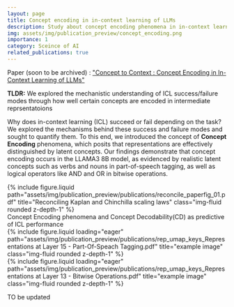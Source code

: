 ```yaml
---
layout: page
title: Concept encoding in in-context learning of LLMs
description: Study about concept encoding phenomena in in-context learning of LLMs and how to interpret ICL sucess and failure modes.
img: assets/img/publication_preview/concept_encoding.png
importance: 1
category: Sceince of AI
related_publications: true
---
```


Paper (soon to be archived) : <a href="https://drive.google.com/file/d/14e3DBsKpuRdav9lA_Wkfg8FI1mi5iMZn/view?usp=sharing">"Concept to Context : Concept Encoding in In-Context Learning of LLMs"</a>


**TLDR:** We explored the mechanistic understanding of ICL success/failure modes through how well certain concepts are encoded in intermediate reprsentatoions


Why does in-context learning (ICL) succeed or fail depending on the task? We explored the mechanisms behind these success and failure modes and sought to quantify them. To this end, we introduced the concept of **Concept Encoding** phenomena, which posits that representations are effectively distinguished by latent concepts. Our findings demonstrate that concept encoding occurs in the LLAMA3 8B model, as evidenced by realistic latent concepts such as verbs and nouns in part-of-speech tagging, as well as logical operators like AND and OR in bitwise operations.

<div class="row justify-content-sm-center">
    <div class="col-sm-8 mt-3 mt-md-0">
        {% include figure.liquid path="assets/img/publication_preview/publications/reconcile_paperfig_01.pdf" title="Reconciling Kaplan and Chinchilla scaling laws" class="img-fluid rounded z-depth-1" %}
    </div>
</div>
<div class="caption">
    Concept Encoding phenomena and Concept Decodability(CD) as predictive of ICL performance
</div>

<div class="row">
    <div class="col-sm-8 mt-3 mt-md-0">
        {% include figure.liquid loading="eager" path="assets/img/publication_preview/publications/rep_umap_keys_Representations at Layer 15 - Part-Of-Speach Tagging.pdf" title="example image" class="img-fluid rounded z-depth-1" %}
    </div>
    <div class="col-sm-8 mt-3 mt-md-0">
        {% include figure.liquid loading="eager" path="assets/img/publication_preview/publications/rep_umap_keys_Representations at Layer 13 - Bitwise Operations.pdf" title="example image" class="img-fluid rounded z-depth-1" %}
    </div>
</div>


TO be updated